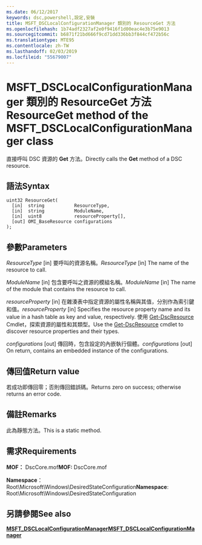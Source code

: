 ```yaml
---
ms.date: 06/12/2017
keywords: dsc,powershell,設定,安裝
title: MSFT_DSCLocalConfigurationManager 類別的 ResourceGet 方法
ms.openlocfilehash: 1b74adf2327af2e0f9416f1d00eac4e3b75e9013
ms.sourcegitcommit: b6871f21bd666f9cd71dd336bb3f844cf472b56c
ms.translationtype: MTE95
ms.contentlocale: zh-TW
ms.lasthandoff: 02/03/2019
ms.locfileid: "55679007"
---
```

# <a name="resourceget-method-of-the-msftdsclocalconfigurationmanager-class"></a><span data-ttu-id="a6440-103">MSFT_DSCLocalConfigurationManager 類別的 ResourceGet 方法</span><span class="sxs-lookup"><span data-stu-id="a6440-103">ResourceGet method of the MSFT_DSCLocalConfigurationManager class</span></span>

<span data-ttu-id="a6440-104">直接呼叫 DSC 資源的 **Get** 方法。</span><span class="sxs-lookup"><span data-stu-id="a6440-104">Directly calls the **Get** method of a DSC resource.</span></span>

## <a name="syntax"></a><span data-ttu-id="a6440-105">語法</span><span class="sxs-lookup"><span data-stu-id="a6440-105">Syntax</span></span>

```mof
uint32 ResourceGet(
  [in]  string           ResourceType,
  [in]  string           ModuleName,
  [in]  uint8            resourceProperty[],
  [out] OMI_BaseResource configurations
);
```

## <a name="parameters"></a><span data-ttu-id="a6440-106">參數</span><span class="sxs-lookup"><span data-stu-id="a6440-106">Parameters</span></span>

<span data-ttu-id="a6440-107">*ResourceType* \[in\] 要呼叫的資源名稱。</span><span class="sxs-lookup"><span data-stu-id="a6440-107">*ResourceType* \[in\] The name of the resource to call.</span></span>

<span data-ttu-id="a6440-108">*ModuleName* \[in\] 包含要呼叫之資源的模組名稱。</span><span class="sxs-lookup"><span data-stu-id="a6440-108">*ModuleName* \[in\] The name of the module that contains the resource to call.</span></span>

<span data-ttu-id="a6440-109">*resourceProperty* \[in\] 在雜湊表中指定資源的屬性名稱與其值，分別作為索引鍵和值。</span><span class="sxs-lookup"><span data-stu-id="a6440-109">*resourceProperty* \[in\] Specifies the resource property name and its value in a hash table as key and value, respectively.</span></span> <span data-ttu-id="a6440-110">使用 [Get-DscResource](/powershell/module/PSDesiredStateConfiguration/Get-DscResource) Cmdlet，探索資源的屬性和其類型。</span><span class="sxs-lookup"><span data-stu-id="a6440-110">Use the [Get-DscResource](/powershell/module/PSDesiredStateConfiguration/Get-DscResource) cmdlet to discover resource properties and their types.</span></span>

<span data-ttu-id="a6440-111">*configurations* \[out\] 傳回時，包含設定的內嵌執行個體。</span><span class="sxs-lookup"><span data-stu-id="a6440-111">*configurations* \[out\] On return, contains an embedded instance of the configurations.</span></span>

## <a name="return-value"></a><span data-ttu-id="a6440-112">傳回值</span><span class="sxs-lookup"><span data-stu-id="a6440-112">Return value</span></span>

<span data-ttu-id="a6440-113">若成功即傳回零；否則傳回錯誤碼。</span><span class="sxs-lookup"><span data-stu-id="a6440-113">Returns zero on success; otherwise returns an error code.</span></span>

## <a name="remarks"></a><span data-ttu-id="a6440-114">備註</span><span class="sxs-lookup"><span data-stu-id="a6440-114">Remarks</span></span>

<span data-ttu-id="a6440-115">此為靜態方法。</span><span class="sxs-lookup"><span data-stu-id="a6440-115">This is a static method.</span></span>

## <a name="requirements"></a><span data-ttu-id="a6440-116">需求</span><span class="sxs-lookup"><span data-stu-id="a6440-116">Requirements</span></span>

<span data-ttu-id="a6440-117">**MOF：** DscCore.mof</span><span class="sxs-lookup"><span data-stu-id="a6440-117">**MOF:** DscCore.mof</span></span>

<span data-ttu-id="a6440-118">**Namespace**：Root\Microsoft\Windows\DesiredStateConfiguration</span><span class="sxs-lookup"><span data-stu-id="a6440-118">**Namespace**: Root\Microsoft\Windows\DesiredStateConfiguration</span></span>

## <a name="see-also"></a><span data-ttu-id="a6440-119">另請參閱</span><span class="sxs-lookup"><span data-stu-id="a6440-119">See also</span></span>

[<span data-ttu-id="a6440-120">**MSFT_DSCLocalConfigurationManager**</span><span class="sxs-lookup"><span data-stu-id="a6440-120">**MSFT_DSCLocalConfigurationManager**</span></span>](msft-dsclocalconfigurationmanager.md)